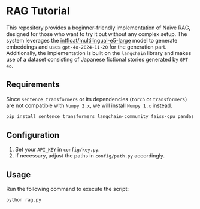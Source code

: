 # RAG Tutorial
This repository provides a beginner-friendly implementation of Naive RAG, designed for those who want to try it out without any complex setup. The system leverages the [intfloat/multilingual-e5-large](https://huggingface.co/intfloat/multilingual-e5-large) model to generate embeddings and uses `gpt-4o-2024-11-20` for the generation part. Additionally, the implementation is built on the `langchain` library and makes use of a dataset consisting of Japanese fictional stories generated by `GPT-4o`.

## Requirements
Since `sentence_transformers` or its dependencies (`torch` or `transformers`) are not compatible with `Numpy 2.x`, we will install `Numpy 1.x` instead.
```bash
pip install sentence_transformers langchain-community faiss-cpu pandas openai numpy==1.26.4
```
## Configuration
1. Set your `API_KEY` in `config/key.py`.
2. If necessary, adjust the paths in `config/path.py` accordingly.

## Usage
Run the following command to execute the script:
```bash
python rag.py
```

